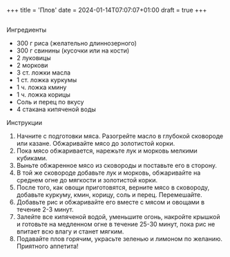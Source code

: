 +++
title = 'Плов'
date = 2024-01-14T07:07:07+01:00
draft = true
+++
## 
Ингредиенты

- 300 г риса (желательно длиннозерного)
- 300 г свинины (кусочки или на кости)
- 2 луковицы
- 2 моркови
- 3 ст. ложки масла
- 1 ст. ложка куркумы
- 1 ч. ложка кмину
- 1 ч. ложка корицы
- Соль и перец по вкусу
- 4 стакана кипяченой воды

Инструкции

1. Начните с подготовки мяса. Разогрейте масло в глубокой сковороде или казане. Обжаривайте мясо до золотистой корки.
2. Пока мясо обжаривается, нарежьте лук и морковь мелкими кубиками.
3. Выньте обжаренное мясо из сковороды и поставьте его в сторону.
4. В той же сковороде добавьте лук и морковь, обжаривайте на среднем огне до мягкости и золотистой корки.
5. После того, как овощи приготовятся, верните мясо в сковороду, добавьте куркуму, кмин, корицу, соль и перец. Перемешайте.
6. Добавьте рис и обжаривайте его вместе с мясом и овощами в течение 2-3 минут.
7. Залейте все кипяченой водой, уменьшите огонь, накройте крышкой и готовьте на медленном огне в течение 25-30 минут, пока рис не впитает всю влагу и станет мягким.
8. Подавайте плов горячим, украсьте зеленью и лимоном по желанию. Приятного аппетита!